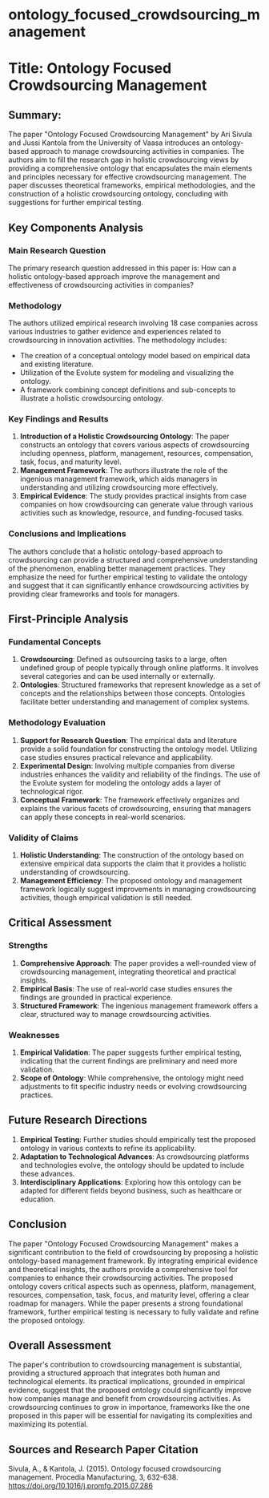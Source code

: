 # ontology_focused_crowdsourcing_management

# Title: Ontology Focused Crowdsourcing Management

## Summary:
The paper "Ontology Focused Crowdsourcing Management" by Ari Sivula and Jussi Kantola from the University of Vaasa introduces an ontology-based approach to manage crowdsourcing activities in companies. The authors aim to fill the research gap in holistic crowdsourcing views by providing a comprehensive ontology that encapsulates the main elements and principles necessary for effective crowdsourcing management. The paper discusses theoretical frameworks, empirical methodologies, and the construction of a holistic crowdsourcing ontology, concluding with suggestions for further empirical testing.

## Key Components Analysis

### Main Research Question

The primary research question addressed in this paper is: How can a holistic ontology-based approach improve the management and effectiveness of crowdsourcing activities in companies?

### Methodology

The authors utilized empirical research involving 18 case companies across various industries to gather evidence and experiences related to crowdsourcing in innovation activities. The methodology includes:
- The creation of a conceptual ontology model based on empirical data and existing literature.
- Utilization of the Evolute system for modeling and visualizing the ontology.
- A framework combining concept definitions and sub-concepts to illustrate a holistic crowdsourcing ontology.

### Key Findings and Results
1. **Introduction of a Holistic Crowdsourcing Ontology**: The paper constructs an ontology that covers various aspects of crowdsourcing including openness, platform, management, resources, compensation, task, focus, and maturity level.
2. **Management Framework**: The authors illustrate the role of the ingenious management framework, which aids managers in understanding and utilizing crowdsourcing more effectively.
3. **Empirical Evidence**: The study provides practical insights from case companies on how crowdsourcing can generate value through various activities such as knowledge, resource, and funding-focused tasks.

### Conclusions and Implications

The authors conclude that a holistic ontology-based approach to crowdsourcing can provide a structured and comprehensive understanding of the phenomenon, enabling better management practices. They emphasize the need for further empirical testing to validate the ontology and suggest that it can significantly enhance crowdsourcing activities by providing clear frameworks and tools for managers.

## First-Principle Analysis

### Fundamental Concepts

1. **Crowdsourcing**: Defined as outsourcing tasks to a large, often undefined group of people typically through online platforms. It involves several categories and can be used internally or externally.
2. **Ontologies**: Structured frameworks that represent knowledge as a set of concepts and the relationships between those concepts. Ontologies facilitate better understanding and management of complex systems.

### Methodology Evaluation

1. **Support for Research Question**: The empirical data and literature provide a solid foundation for constructing the ontology model. Utilizing case studies ensures practical relevance and applicability.
2. **Experimental Design**: Involving multiple companies from diverse industries enhances the validity and reliability of the findings. The use of the Evolute system for modeling the ontology adds a layer of technological rigor.
3. **Conceptual Framework**: The framework effectively organizes and explains the various facets of crowdsourcing, ensuring that managers can apply these concepts in real-world scenarios.

### Validity of Claims

1. **Holistic Understanding**: The construction of the ontology based on extensive empirical data supports the claim that it provides a holistic understanding of crowdsourcing.
2. **Management Efficiency**: The proposed ontology and management framework logically suggest improvements in managing crowdsourcing activities, though empirical validation is still needed.

## Critical Assessment

### Strengths

1. **Comprehensive Approach**: The paper provides a well-rounded view of crowdsourcing management, integrating theoretical and practical insights.
2. **Empirical Basis**: The use of real-world case studies ensures the findings are grounded in practical experience.
3. **Structured Framework**: The ingenious management framework offers a clear, structured way to manage crowdsourcing activities.

### Weaknesses

1. **Empirical Validation**: The paper suggests further empirical testing, indicating that the current findings are preliminary and need more validation.
2. **Scope of Ontology**: While comprehensive, the ontology might need adjustments to fit specific industry needs or evolving crowdsourcing practices.

## Future Research Directions

1. **Empirical Testing**: Further studies should empirically test the proposed ontology in various contexts to refine its applicability.
2. **Adaptation to Technological Advances**: As crowdsourcing platforms and technologies evolve, the ontology should be updated to include these advances.
3. **Interdisciplinary Applications**: Exploring how this ontology can be adapted for different fields beyond business, such as healthcare or education.

## Conclusion

The paper "Ontology Focused Crowdsourcing Management" makes a significant contribution to the field of crowdsourcing by proposing a holistic ontology-based management framework. By integrating empirical evidence and theoretical insights, the authors provide a comprehensive tool for companies to enhance their crowdsourcing activities. The proposed ontology covers critical aspects such as openness, platform, management, resources, compensation, task, focus, and maturity level, offering a clear roadmap for managers. While the paper presents a strong foundational framework, further empirical testing is necessary to fully validate and refine the proposed ontology.

## Overall Assessment

The paper's contribution to crowdsourcing management is substantial, providing a structured approach that integrates both human and technological elements. Its practical implications, grounded in empirical evidence, suggest that the proposed ontology could significantly improve how companies manage and benefit from crowdsourcing activities. As crowdsourcing continues to grow in importance, frameworks like the one proposed in this paper will be essential for navigating its complexities and maximizing its potential.

## Sources and Research Paper Citation

Sivula, A., & Kantola, J. (2015). Ontology focused crowdsourcing management. Procedia Manufacturing, 3, 632-638. https://doi.org/10.1016/j.promfg.2015.07.286